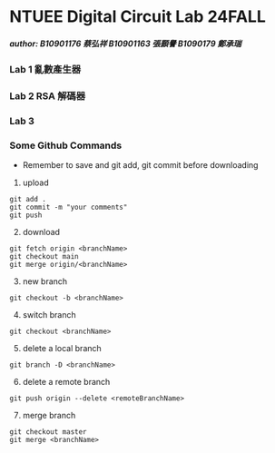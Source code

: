 # NTUEE Digital Circuit Lab 24FALL
##### author: B10901176 蔡弘祥 B10901163 張顥譽 B1090179 鄭承瑞

### Lab 1 亂數產生器

### Lab 2 RSA 解碼器

### Lab 3 

### Some Github Commands

* Remember to save and git add, git commit before downloading

1. upload

```shell
git add .
git commit -m "your comments"
git push
```

2. download

```shell
git fetch origin <branchName>
git checkout main
git merge origin/<branchName>
```

3. new branch

```shell
git checkout -b <branchName>
```

4. switch branch

```shell
git checkout <branchName>
```

5. delete a local branch

 ```shell
 git branch -D <branchName>
 ```

6. delete a remote branch

 ```shell
 git push origin --delete <remoteBranchName>
 ```

7. merge branch

```shell
git checkout master
git merge <branchName>
```